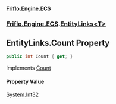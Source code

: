 #### [Friflo.Engine.ECS](index.md 'index')
### [Friflo.Engine.ECS](Friflo.Engine.ECS.md 'Friflo.Engine.ECS').[EntityLinks&lt;T&gt;](EntityLinks_T_.md 'Friflo.Engine.ECS.EntityLinks<T>')

## EntityLinks<T>.Count Property

```csharp
public int Count { get; }
```

Implements [Count](https://docs.microsoft.com/en-us/dotnet/api/System.Collections.Generic.IReadOnlyCollection-1.Count 'System.Collections.Generic.IReadOnlyCollection`1.Count')

#### Property Value
[System.Int32](https://docs.microsoft.com/en-us/dotnet/api/System.Int32 'System.Int32')